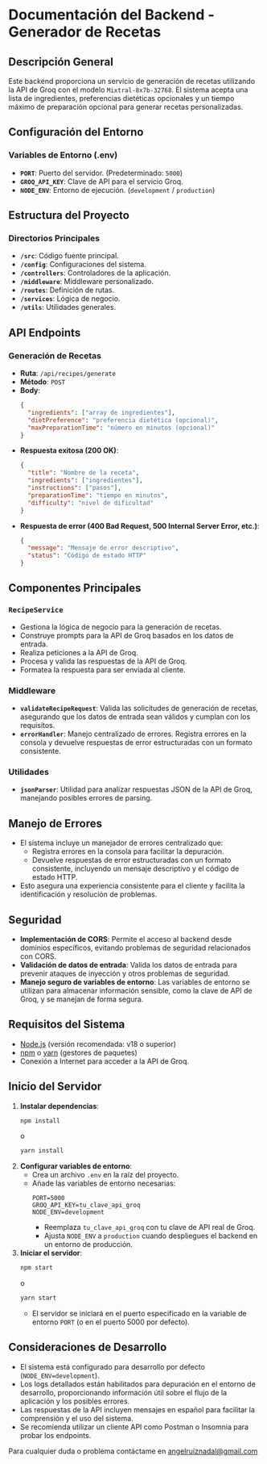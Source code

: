 # Documentación del Backend - Generador de Recetas

## Descripción General

Este backend proporciona un servicio de generación de recetas utilizando la API de Groq con el modelo `Mixtral-8x7b-32768`. El sistema acepta una lista de ingredientes, preferencias dietéticas opcionales y un tiempo máximo de preparación opcional para generar recetas personalizadas.

## Configuración del Entorno

### Variables de Entorno (.env)

*   **`PORT`**: Puerto del servidor. (Predeterminado: `5000`)
*   **`GROQ_API_KEY`**: Clave de API para el servicio Groq.
*   **`NODE_ENV`**: Entorno de ejecución. (`development` / `production`)

## Estructura del Proyecto

### Directorios Principales

*   **`/src`**: Código fuente principal.
*   **`/config`**: Configuraciones del sistema.
*   **`/controllers`**: Controladores de la aplicación.
*   **`/middleware`**: Middleware personalizado.
*   **`/routes`**: Definición de rutas.
*   **`/services`**: Lógica de negocio.
*   **`/utils`**: Utilidades generales.

## API Endpoints

### Generación de Recetas

*   **Ruta**: `/api/recipes/generate`
*   **Método**: `POST`
*   **Body**:
    ```json
    {
      "ingredients": ["array de ingredientes"],
      "dietPreference": "preferencia dietética (opcional)",
      "maxPreparationTime": "número en minutos (opcional)"
    }
    ```
*   **Respuesta exitosa (200 OK)**:
    ```json
    {
      "title": "Nombre de la receta",
      "ingredients": ["ingredientes"],
      "instructions": ["pasos"],
      "preparationTime": "tiempo en minutos",
      "difficulty": "nivel de dificultad"
    }
    ```
*   **Respuesta de error (400 Bad Request, 500 Internal Server Error, etc.)**:
    ```json
    {
      "message": "Mensaje de error descriptivo",
      "status": "Código de estado HTTP"
    }
    ```

## Componentes Principales

### `RecipeService`

*   Gestiona la lógica de negocio para la generación de recetas.
*   Construye prompts para la API de Groq basados en los datos de entrada.
*   Realiza peticiones a la API de Groq.
*   Procesa y valida las respuestas de la API de Groq.
*   Formatea la respuesta para ser enviada al cliente.

### Middleware

*   **`validateRecipeRequest`**: Valida las solicitudes de generación de recetas, asegurando que los datos de entrada sean válidos y cumplan con los requisitos.
*   **`errorHandler`**: Manejo centralizado de errores. Registra errores en la consola y devuelve respuestas de error estructuradas con un formato consistente.

### Utilidades

*   **`jsonParser`**: Utilidad para analizar respuestas JSON de la API de Groq, manejando posibles errores de parsing.

## Manejo de Errores

*   El sistema incluye un manejador de errores centralizado que:
    *   Registra errores en la consola para facilitar la depuración.
    *   Devuelve respuestas de error estructuradas con un formato consistente, incluyendo un mensaje descriptivo y el código de estado HTTP.
*   Esto asegura una experiencia consistente para el cliente y facilita la identificación y resolución de problemas.

## Seguridad

*   **Implementación de CORS**: Permite el acceso al backend desde dominios específicos, evitando problemas de seguridad relacionados con CORS.
*   **Validación de datos de entrada**: Valida los datos de entrada para prevenir ataques de inyección y otros problemas de seguridad.
*   **Manejo seguro de variables de entorno**: Las variables de entorno se utilizan para almacenar información sensible, como la clave de API de Groq, y se manejan de forma segura.

## Requisitos del Sistema

*   [Node.js](https://nodejs.org/) (versión recomendada: v18 o superior)
*   [npm](https://www.npmjs.com/) o [yarn](https://yarnpkg.com/) (gestores de paquetes)
*   Conexión a Internet para acceder a la API de Groq.

## Inicio del Servidor

1.  **Instalar dependencias**:
    ```bash
    npm install
    ```
    o
    ```bash
    yarn install
    ```
2.  **Configurar variables de entorno**:
    *   Crea un archivo `.env` en la raíz del proyecto.
    *   Añade las variables de entorno necesarias:
        ```env
        PORT=5000
        GROQ_API_KEY=tu_clave_api_groq
        NODE_ENV=development
        ```
        *   Reemplaza `tu_clave_api_groq` con tu clave de API real de Groq.
        *   Ajusta `NODE_ENV` a `production` cuando despliegues el backend en un entorno de producción.
3.  **Iniciar el servidor**:
    ```bash
    npm start
    ```
    o
    ```bash
    yarn start
    ```
    *   El servidor se iniciará en el puerto especificado en la variable de entorno `PORT` (o en el puerto 5000 por defecto).

## Consideraciones de Desarrollo

*   El sistema está configurado para desarrollo por defecto (`NODE_ENV=development`).
*   Los logs detallados están habilitados para depuración en el entorno de desarrollo, proporcionando información útil sobre el flujo de la aplicación y los posibles errores.
*   Las respuestas de la API incluyen mensajes en español para facilitar la comprensión y el uso del sistema.
*   Se recomienda utilizar un cliente API como Postman o Insomnia para probar los endpoints.

Para cualquier duda o problema contáctame en <a href="mailto:angelruiznadal@gmail.com">angelruiznadal@gmail.com</a>
